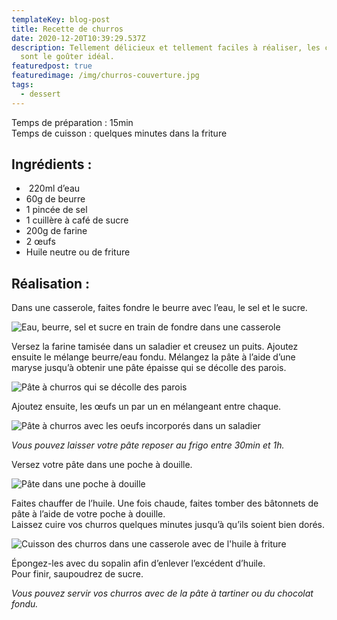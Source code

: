 ```yaml
---
templateKey: blog-post
title: Recette de churros
date: 2020-12-20T10:39:29.537Z
description: Tellement délicieux et tellement faciles à réaliser, les churros
  sont le goûter idéal.
featuredpost: true
featuredimage: /img/churros-couverture.jpg
tags:
  - dessert
---
```

Temps de préparation : 15min\
Temps de cuisson : quelques minutes dans la friture

## Ingrédients :

*  220ml d’eau
* 60g de beurre
* 1 pincée de sel
* 1 cuillère à café de sucre
* 200g de farine
* 2 œufs
* Huile neutre ou de friture

## Réalisation :

Dans une casserole, faites fondre le beurre avec l’eau, le sel et le sucre.

![Eau, beurre, sel et sucre en train de fondre dans une casserole](/img/eau-et-beurre-fondu.jpg "Mélange eau/beurre en train de fondre")

Versez la farine tamisée dans un saladier et creusez un puits. Ajoutez ensuite le mélange beurre/eau fondu. Mélangez la pâte à l’aide d’une maryse jusqu’à obtenir une pâte épaisse qui se décolle des parois.

![Pâte à churros qui se décolle des parois ](/img/pate-a-churros-2.jpg "Pâte à churros")

Ajoutez ensuite, les œufs un par un en mélangeant entre chaque.

![Pâte à churros avec les oeufs incorporés dans un saladier](/img/pate-a-churros-3.jpg "Pâte à churros avec les oeufs incorporés")

*Vous pouvez laisser votre pâte reposer au frigo entre 30min et 1h.*

Versez votre pâte dans une poche à douille.

![Pâte dans une poche à douille](/img/poche-a-douille.jpg "Poche à douille")

Faites chauffer de l’huile. Une fois chaude, faites tomber des bâtonnets de pâte à l’aide de votre poche à douille.\
Laissez cuire vos churros quelques minutes jusqu’à qu’ils soient bien dorés.

![Cuisson des churros dans une casserole avec de l'huile à friture ](/img/cuisson-churros.jpg "Cuisson des churros")

Épongez-les avec du sopalin afin d’enlever l’excédent d’huile.\
Pour finir, saupoudrez de sucre.

*Vous pouvez servir vos churros avec de la pâte à tartiner ou du chocolat fondu.*